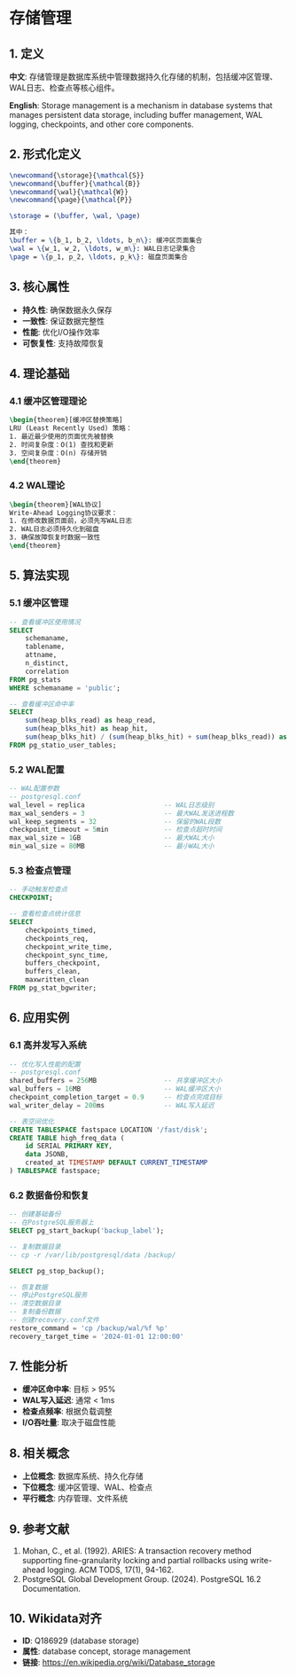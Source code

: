 # 存储管理

## 1. 定义

**中文**: 存储管理是数据库系统中管理数据持久化存储的机制，包括缓冲区管理、WAL日志、检查点等核心组件。

**English**: Storage management is a mechanism in database systems that manages persistent data storage, including buffer management, WAL logging, checkpoints, and other core components.

## 2. 形式化定义

```latex
\newcommand{\storage}{\mathcal{S}}
\newcommand{\buffer}{\mathcal{B}}
\newcommand{\wal}{\mathcal{W}}
\newcommand{\page}{\mathcal{P}}

\storage = (\buffer, \wal, \page)

其中：
\buffer = \{b_1, b_2, \ldots, b_n\}: 缓冲区页面集合
\wal = \{w_1, w_2, \ldots, w_m\}: WAL日志记录集合
\page = \{p_1, p_2, \ldots, p_k\}: 磁盘页面集合
```

## 3. 核心属性

- **持久性**: 确保数据永久保存
- **一致性**: 保证数据完整性
- **性能**: 优化I/O操作效率
- **可恢复性**: 支持故障恢复

## 4. 理论基础

### 4.1 缓冲区管理理论

```latex
\begin{theorem}[缓冲区替换策略]
LRU (Least Recently Used) 策略：
1. 最近最少使用的页面优先被替换
2. 时间复杂度：O(1) 查找和更新
3. 空间复杂度：O(n) 存储开销
\end{theorem}
```

### 4.2 WAL理论

```latex
\begin{theorem}[WAL协议]
Write-Ahead Logging协议要求：
1. 在修改数据页面前，必须先写WAL日志
2. WAL日志必须持久化到磁盘
3. 确保故障恢复时数据一致性
\end{theorem}
```

## 5. 算法实现

### 5.1 缓冲区管理

```sql
-- 查看缓冲区使用情况
SELECT 
    schemaname,
    tablename,
    attname,
    n_distinct,
    correlation
FROM pg_stats 
WHERE schemaname = 'public';

-- 查看缓冲区命中率
SELECT 
    sum(heap_blks_read) as heap_read,
    sum(heap_blks_hit) as heap_hit,
    sum(heap_blks_hit) / (sum(heap_blks_hit) + sum(heap_blks_read)) as ratio
FROM pg_statio_user_tables;
```

### 5.2 WAL配置

```sql
-- WAL配置参数
-- postgresql.conf
wal_level = replica                    -- WAL日志级别
max_wal_senders = 3                    -- 最大WAL发送进程数
wal_keep_segments = 32                 -- 保留的WAL段数
checkpoint_timeout = 5min              -- 检查点超时时间
max_wal_size = 1GB                     -- 最大WAL大小
min_wal_size = 80MB                    -- 最小WAL大小
```

### 5.3 检查点管理

```sql
-- 手动触发检查点
CHECKPOINT;

-- 查看检查点统计信息
SELECT 
    checkpoints_timed,
    checkpoints_req,
    checkpoint_write_time,
    checkpoint_sync_time,
    buffers_checkpoint,
    buffers_clean,
    maxwritten_clean
FROM pg_stat_bgwriter;
```

## 6. 应用实例

### 6.1 高并发写入系统

```sql
-- 优化写入性能的配置
-- postgresql.conf
shared_buffers = 256MB                 -- 共享缓冲区大小
wal_buffers = 16MB                     -- WAL缓冲区大小
checkpoint_completion_target = 0.9     -- 检查点完成目标
wal_writer_delay = 200ms               -- WAL写入延迟

-- 表空间优化
CREATE TABLESPACE fastspace LOCATION '/fast/disk';
CREATE TABLE high_freq_data (
    id SERIAL PRIMARY KEY,
    data JSONB,
    created_at TIMESTAMP DEFAULT CURRENT_TIMESTAMP
) TABLESPACE fastspace;
```

### 6.2 数据备份和恢复

```sql
-- 创建基础备份
-- 在PostgreSQL服务器上
SELECT pg_start_backup('backup_label');

-- 复制数据目录
-- cp -r /var/lib/postgresql/data /backup/

SELECT pg_stop_backup();

-- 恢复数据
-- 停止PostgreSQL服务
-- 清空数据目录
-- 复制备份数据
-- 创建recovery.conf文件
restore_command = 'cp /backup/wal/%f %p'
recovery_target_time = '2024-01-01 12:00:00'
```

## 7. 性能分析

- **缓冲区命中率**: 目标 > 95%
- **WAL写入延迟**: 通常 < 1ms
- **检查点频率**: 根据负载调整
- **I/O吞吐量**: 取决于磁盘性能

## 8. 相关概念

- **上位概念**: 数据库系统、持久化存储
- **下位概念**: 缓冲区管理、WAL、检查点
- **平行概念**: 内存管理、文件系统

## 9. 参考文献

1. Mohan, C., et al. (1992). ARIES: A transaction recovery method supporting fine-granularity locking and partial rollbacks using write-ahead logging. ACM TODS, 17(1), 94-162.
2. PostgreSQL Global Development Group. (2024). PostgreSQL 16.2 Documentation.

## 10. Wikidata对齐

- **ID**: Q186929 (database storage)
- **属性**: database concept, storage management
- **链接**: <https://en.wikipedia.org/wiki/Database_storage>
